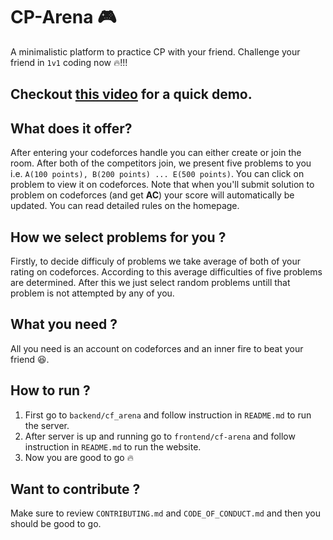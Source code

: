 # CP-Arena 🎮
A minimalistic platform to practice CP with your friend. Challenge your friend in ```1v1``` coding now :fire:!!!
## Checkout [this video](https://youtu.be/oae6wBZgli0) for a quick demo.
## What does it offer?
After entering your codeforces handle you can either create or join the room. After both of the competitors join, we present five problems to you i.e. ```A(100 points), B(200 points) ... E(500 points)```. You can click on problem to view it on codeforces. Note that when you'll submit solution to problem on codeforces (and get **AC**) your score will automatically be updated. You can read detailed rules on the homepage.
## How we select problems for you ?
Firstly, to decide difficuly of problems we take average of both of your rating on codeforces. According to this average difficulties of five problems are determined. After this we just select random problems untill that problem is not attempted by any of you.
## What you need ?
All you need is an account on codeforces and an inner fire to beat your friend 😆. 
## How to run ?
1. First go to ```backend/cf_arena``` and follow instruction in ```README.md``` to run the server.
2. After server is up and running go to ```frontend/cf-arena``` and follow instruction in ```README.md``` to run the website.
3. Now you are good to go 🔥
## Want to contribute ?
Make sure to review  ```CONTRIBUTING.md``` and ```CODE_OF_CONDUCT.md``` and then you should be good to go.
